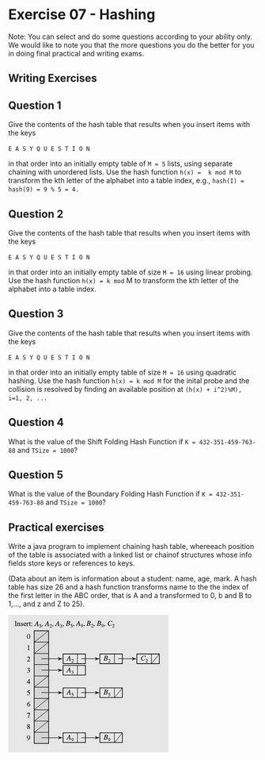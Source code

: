 # Exercise 07 - Hashing

Note:  You can select and do some questions according to your ability only. We would like to note you that the more questions you do the better for you in doing final practical  and writing exams.

## Writing Exercises

## Question 1
Give the contents of the hash table that results when you insert items with the keys 

`E A S Y Q U E S T I O N`

 in that order into an initially empty table of `M = 5` lists, using separate chaining with unordered lists. Use the hash function `h(x) =  k mod M` to transform the kth letter of the alphabet into a table index, e.g., `hash(I) = hash(9) = 9 % 5 = 4.`

## Question 2
Give the contents of the hash table that results when you insert items with the keys 

`E A S Y Q U E S T I O N`

in that order into an initially empty table of size `M = 16` using linear probing. Use the hash function  `h(x) = k mod` M to transform the kth letter of the alphabet into a table index.

## Question 3
Give the contents of the hash table that results when you insert items with the keys 

`E A S Y Q U E S T I O N` 

in that order into an initially empty table of size `M = 16` using quadratic hashing. Use the hash function `h(x) = k mod M` for the inital probe and the collision is resolved by finding an available position at `(h(x) + i^2)%M), i=1, 2, ...`

## Question 4
What is the value of the Shift Folding Hash Function if  `K = 432-351-459-763-88` and `TSize = 1000`?

## Question 5
What is the value of the Boundary Folding Hash Function if  `K = 432-351-459-763-88` and `TSize = 1000`?


## Practical exercises
Write a java program to implement  chaining hash table, whereeach position of the table is associated with a linked list or chainof structures whose info fields store keys or references to keys.

(Data about an item is information about a student: name, age, mark. A hash table has size 26 and a hash function transforms name to the the index of the first letter in the ABC order, that is  A and a transformed to  0, b and B to 1,..., and z and Z to 25).  

![](img/hasing.jpg)
